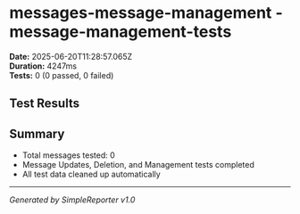 # messages-message-management - message-management-tests

**Date:** 2025-06-20T11:28:57.065Z  
**Duration:** 4247ms  
**Tests:** 0 (0 passed, 0 failed)

## Test Results



## Summary

- Total messages tested: 0
- Message Updates, Deletion, and Management tests completed
- All test data cleaned up automatically

---
*Generated by SimpleReporter v1.0*
